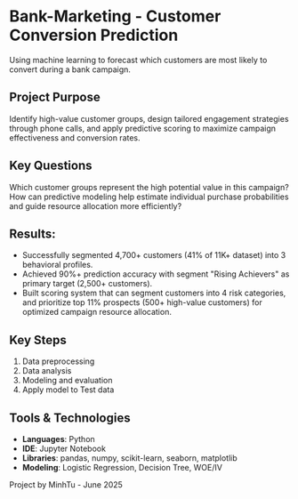 # Bank-Marketing - Customer Conversion Prediction
Using machine learning to forecast which customers are most likely to convert during a bank campaign.

## Project Purpose
Identify high-value customer groups, design tailored engagement strategies through phone calls, and apply predictive scoring to maximize campaign effectiveness and conversion rates.

## Key Questions
Which customer groups represent the high potential value in this campaign?  
How can predictive modeling help estimate individual purchase probabilities and guide resource allocation more efficiently?

## Results: 	
- Successfully segmented 4,700+ customers (41% of 11K+ dataset) into 3 behavioral profiles.
- Achieved 90%+ prediction accuracy with segment "Rising Achievers" as primary target (2,500+ customers).
- Built scoring system that can segment customers into 4 risk categories, and prioritize top 11% prospects (500+ high-value customers) for optimized campaign resource allocation.

## Key Steps
1. Data preprocessing
2. Data analysis
3. Modeling and evaluation
4. Apply model to Test data

## Tools & Technologies
- **Languages**: Python
- **IDE**: Jupyter Notebook
- **Libraries**: pandas, numpy, scikit-learn, seaborn, matplotlib
- **Modeling**: Logistic Regression, Decision Tree, WOE/IV

Project by MinhTu - June 2025
